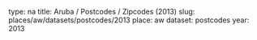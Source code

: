 type: na
title: Aruba / Postcodes / Zipcodes (2013)
slug: places/aw/datasets/postcodes/2013
place: aw
dataset: postcodes
year: 2013
